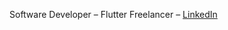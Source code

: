 Software Developer – Flutter Freelancer – [LinkedIn](https://www.linkedin.com/in/lukas-himsel-lucrid)
